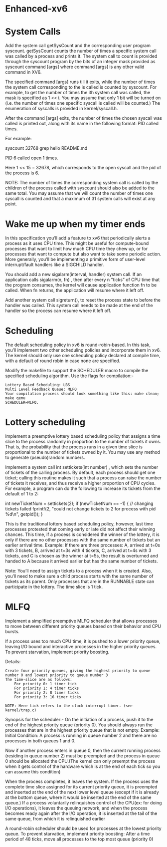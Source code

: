 # Enhanced-xv6

#  System Calls
Add the system call getSysCount and the corresponding user program syscount. getSysCount counts the number of times a specific system call was called by a process and prints it. The system call to count is provided through the syscount program by the bits of an integer mask provided as syscount <mask> command [args] where command [args] is any other valid command in XV6.

The specified command [args] runs till it exits, while the number of times the system call corresponding to the <mask> is called is counted by syscount. For example, to get the number of times the ith system call was called, the mask is specified as 1 << i. You may assume that only 1 bit will be turned on (i.e. the number of times one specific syscall is called will be counted.) The enumeration of syscalls is provided in kernel/syscall.h.

After the command [args] exits, the number of times the chosen syscall was called is printed out, along with its name in the following format: PID <caller pid> called <syscall name> <n> times. 

For example:

syscount 32768 grep hello README.md

PID 6 called open 1 times.


Here 1 << 15 = 32678, which corresponds to the open syscall and the pid of the process is 6.

NOTE: The number of times the corresponding system call is called by the children of the process called with syscount should also be added to the same total. You may assume that we will count the number of times one syscall is counted and that a maximum of 31 system calls will exist at any point.

# Wake me up when my timer ends

In this specification you’ll add a feature to xv6 that periodically alerts a process as it uses CPU time. This might be useful for compute-bound processes that want to limit how much CPU time they chew up, or for processes that want to compute but also want to take some periodic action. More generally, you’ll be implementing a primitive form of user-level interrupt/fault handlers like a SIGCHILD handler.

You should add a new sigalarm(interval, handler) system call. If an application calls sigalarm(n, fn) , then after every n  ”ticks” of CPU time that the program consumes, the kernel will cause application function fn  to be called. When fn  returns, the application will resume where it left off.

Add another system call sigreturn(), to reset the process state to before the handler was called. This system call needs to be made at the end of the handler so the process can resume where it left off.


# Scheduling
The default scheduling policy in xv6 is round-robin-based. In this task, you’ll implement two other scheduling policies and incorporate them in xv6. The kernel should only use one scheduling policy declared at compile time, with a default of round robin in case none are specified.

Modify the makefile to support the SCHEDULER macro to compile the specified scheduling algorithm. Use the flags for compilation:-

    Lottery Based Scheduling: LBS
    Multi Level Feedback Queue: MLFQ
    Your compilation process should look something like this: make clean; make qemu 
    SCHEDULER=MLFQ.

# Lottery scheduling
Implement a preemptive lottery based scheduling policy that assigns a time slice to the process randomly in proportion to the number of tickets it owns. That is, the probability that the process runs in a given time slice is proportional to the number of tickets owned by it. You may use any method to generate (pseudo)random numbers.

Implement a system call int settickets(int number) , which sets the number of tickets of the calling process. By default, each process should get one ticket; calling this routine makes it such that a process can raise the number of tickets it receives, and thus receive a higher proportion of CPU cycles. For example, a program can do the following to increase its tickets from the default of 1 to 2:

int newTicketNum = settickets(2);
if (newTicketNum == -1) {
	// changing tickets failed
	fprintf(2, "could not change tickets to 2 for process with pid %d\n", getpid());
}

This is the traditional lottery based scheduling policy, however, last time processes protested that coming early or late did not affect their winning chances. This time, if a process is considered the winner of the lottery, it is only if there are no other processes with the same number of tickets but an earlier arrival time.
Example: If there are three processes:
A, arrived at t=0s with 3 tickets,
B, arrived at t=3s with 4 tickets,
C, arrived at t=4s with 3 tickets,
and C is chosen as the winner at t=5s, the result is overturned and handed to A because it arrived earlier but has the same number of tickets.

Note: You’ll need to assign tickets to a process when it is created. Also, you’ll need to make sure a child process starts with the same number of tickets as its parent. Only processes that are in the RUNNABLE state can participate in the lottery. The time slice is 1 tick.


# MLFQ
Implement a simplified preemptive MLFQ scheduler that allows processes to move between different priority queues based on their behavior and CPU bursts.

If a process uses too much CPU time, it is pushed to a lower priority queue, leaving I/O bound and interactive processes in the higher priority queues.
    To prevent starvation, implement priority boosting.

Details:

    Create four priority queues, giving the highest priority to queue number 0 and lowest priority to queue number 3
    The time-slice are as follows:
        For priority 0: 1 timer tick
        For priority 1: 4 timer ticks
        For priority 2: 8 timer ticks
        For priority 3: 16 timer ticks

    NOTE: Here tick refers to the clock interrupt timer. (see kernel/trap.c)

Synopsis for the scheduler:-
 On the initiation of a process, push it to the end of the highest priority queue (priority 0).
    You should always run the processes that are in the highest priority queue that is not empty. Example: Initial Condition: A process is running in queue number 2 and there are no processes in both queues 1 and 0.
    
Now if another process enters in queue 0, then the current running process (residing in queue number 2) must be preempted and the process in queue 0 should be allocated the CPU.(The kernel can only preempt the process when it gets control of the hardware which is at the end of each tick so you can assume this condition)
    
When the process completes, it leaves the system.
If the process uses the complete time slice assigned for its current priority queue, it is preempted and inserted at the end of the next lower level queue (except if it is already at the bottom queue, where it would be inserted at the end of the same queue.)
If a process voluntarily relinquishes control of the CPU(ex: for doing I/O operations), it leaves the queuing network, and when the process becomes ready again after the I/O operation, it is inserted at the tail of the same queue, from which it is relinquished earlier
    
A round-robin scheduler should be used for processes at the lowest priority queue.
    To prevent starvation, implement priority boosting:
        After a time period of 48 ticks, move all processes to the top most queue (priority 0)
